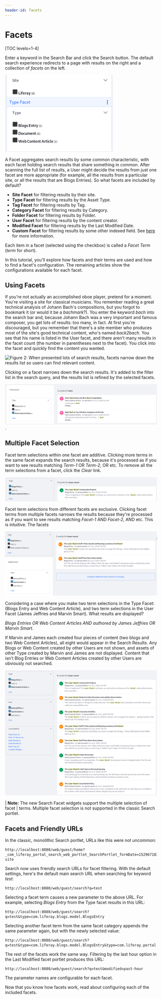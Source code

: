 ```yaml
---
header-id: facets
---
```


# Facets

[TOC levels=1-4]

Enter a keyword in the Search Bar and click the Search button. The default
search experience redirects to a page with results on the right and a
collection of *facets* on the left. 

![Figure 1: *Site* and *Type* are two of the facet sets you'll encounter.](../../../images/search-faceted-search.png)

A Facet aggregates search results by some common characteristic, with each facet
holding search results that share something in common. After scanning the full
list of results, a User might decide the results from just one facet are more
appropriate (for example, all the results from a particular site, or all the
results that are Blogs Entries). So what facets are included by default?

- **Site Facet** for filtering results by their site. 
- **Type Facet** for filtering results by the Asset Type.
- **Tag Facet** for filtering results by Tag.
- **Category Facet** for filtering results by Category.
- **Folder Facet** for filtering results by Folder.
- **User Facet** for filtering results by the content creator.
- **Modified Facet** for filtering results by the Last Modified Date.
- **Custom Facet** for filtering results by some other indexed field. See
    [here](/docs/7-2/user/-/knowledge_base/u/custom-facet) 
    for more information.

Each item in a facet (selected using the checkbox) is called a *Facet Term*
(*term* for short).

In this tutorial, you'll explore how facets and their terms are used and how to
find a facet's configuration. The remaining articles show the configurations
available for each facet.

## Using Facets

If you're not actually an accomplished oboe player, pretend for a moment. You're
visiting a site for classical musicians. You remember reading a great technical
analysis of Johann Bach's compositions, but you forgot to bookmark it (or would
it be a *bachmark*?). You enter the keyword *bach* into the search bar and,
because Johann Bach was a very important and famous composer, you get lots of
results: too many, in fact. At first you're discouraged, but you remember that
there's a site member who produces most of the site's good technical content,
who's named *back2bach*. You see that his name is listed in the User facet, and
there aren't many results in the facet count (the number in parentheses next to
the facet). You click into the facet and quickly find the content you wanted.

![Figure 2: When presented lots of search results, facets narrow down the results list so users can find relevant
content.](../../../images/search-facets1.png)

Clicking on a facet narrows down the search results. It's added to the filter
list in the search query, and the results list is refined by the selected
facets. 

![Figure 3: After clicking the *Web Content Article* type in the Asset Types facet, it's the only asset type listed.](../../../images/search-facet-wc.png).

## Multiple Facet Selection

Facet term selections within one facet are additive. Clicking more terms in the
same facet expands the search results, because it's processed as if you want to
see results matching *Term-1* OR *Term-2*, OR etc. To remove all the term
selections from a facet, click the *Clear* link. 

![Figure 4: Facet terms are additive when applied in the same facet. Any Blogs Entry OR Web Content article matching the keyword is shown here.](../../../images/search-multiple-terms.png)

Facet term selections from different facets are exclusive. Clicking facet terms
from multiple facets narrows the results because they're processed as if you
want to see results matching *Facet-1* AND *Facet-2*, AND etc. This is
intuitive. The facets 

![Figure 5: Facet terms selected from different facets are exclusive. These results must be of type Blogs Entry AND be from the User Marvin Smart.](../../../images/search-multiple-facets.png)

Considering a case where you make two term selections in the Type Facet: (Blogs
Entry and Web Content Article), and two term selections in the User Facet (James
Jeffries and Marvin Smart). What results are displayed? 

*Blogs Entries OR Web Content Articles AND authored by James Jeffries OR Marvin
Smart*. 

If Marvin and James each created four pieces of content (two blogs and two Web
Content Articles), all eight would appear in the Search Results. Any Blogs or
Web Content created by other Users are not shown, and assets of other Type
created by Marvin and James are not displayed. Content that isn't Blog Entries
or Web Content Articles created by other Users are obviously not searched.

![Figure 6: Both intra-facet and inter-facet selection is possible.](../../../images/search-facet-selections.png)

| **Note:** The new Search Facet widgets support the multiple selection of facet
| terms. Multiple facet selection is not supported in the classic Search portlet.

## Facets and Friendly URLs

In the classic, monolithic Search portlet, URLs like this were not uncommon:

    http://localhost:8080/web/guest/home?_com_liferay_portal_search_web_portlet_SearchPortlet_formDate=1529671834606&p_p_id=com_liferay_portal_search_web_portlet_SearchPortlet&p_p_lifecycle=0&p_p_state=maximized&p_p_mode=view&_com_liferay_portal_search_web_portlet_SearchPortlet_mvcPath=%2Fsearch.jsp&_com_liferay_portal_search_web_portlet_SearchPortlet_redirect=http%3A%2F%2Flocalhost%3A7011%2Fweb%2Fguest%2Fhome%3Fp_p_id%3Dcom_liferay_portal_search_web_portlet_SearchPortlet%26p_p_lifecycle%3D0%26p_p_state%3Dnormal%26p_p_mode%3Dview&_com_liferay_portal_search_web_portlet_SearchPortlet_keywords=test&_com_liferay_portal_search_web_portlet_SearchPortlet_scope=this-site

Search now uses friendly search URLs for facet filtering. With the default
settings, here's the default main search URL when searching for keyword _test_:

    http://localhost:8080/web/guest/search?q=test

Selecting a facet term causes a new parameter to the above URL. For example,
selecting _Blogs Entry_ from the Type facet results in this URL:

    http://localhost:8080/web/guest/search?q=test&type=com.liferay.blogs.model.BlogsEntry

Selecting another facet term from the same facet category appends the same
parameter again, but with the newly selected value:

    http://localhost:8080/web/guest/search?q=test&type=com.liferay.blogs.model.BlogsEntry&type=com.liferay.portal.kernel.model.User

The rest of the facets work the same way. Filtering by the last hour option in
the Last Modified facet portlet produces this URL:

    http://localhost:8080/web/guest/search?q=test&modified=past-hour

The parameter names are configurable for each facet.

Now that you know how facets work, read about configuring each of the included
facets.
